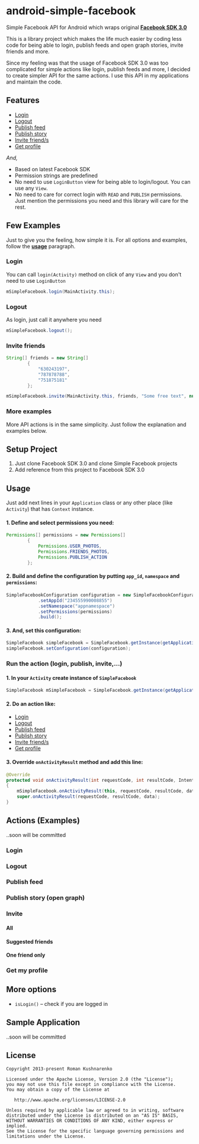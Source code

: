 android-simple-facebook
=======================

Simple Facebook API for Android which wraps original [**Facebook SDK 3.0**](https://github.com/facebook/facebook-android-sdk)

This is a library project which makes the life much easier by coding less code for being able to login, publish feeds and open graph stories, invite friends and more. 

Since my feeling was that the usage of Facebook SDK 3.0 was too complicated for simple actions like login, publish feeds and more, I decided to create simpler API for the same actions. I use this API in my applications and maintain the code.

## Features
* [Login](https://github.com/sromku/android-simple-facebook/edit/master/README.md#login-1)
* [Logout](https://github.com/sromku/android-simple-facebook/edit/master/README.md#logout-1)
* [Publish feed](https://github.com/sromku/android-simple-facebook/edit/master/README.md#publish-feed)
* [Publish story](https://github.com/sromku/android-simple-facebook/edit/master/README.md#publish-story-open-graph)
* [Invite friend/s](https://github.com/sromku/android-simple-facebook/edit/master/README.md#invite)
* [Get profile](https://github.com/sromku/android-simple-facebook/edit/master/README.md#get-my-profile)

*And,*
* Based on latest Facebook SDK
* Permission strings are predefined
* No need to use `LoginButton` view for being able to login/logout. You can use any `View`.
* No need to care for correct login with `READ` and `PUBLISH` permissions. Just mention the permissions you need and this library will care for the rest.

## Few Examples
Just to give you the feeling, how simple it is. For all options and examples, follow the [**usage**](https://github.com/sromku/android-simple-facebook/edit/master/README.md#usage) paragraph.

### Login
You can call `login(Activity)` method on click of any `View` and you don't need to use `LoginButton`

``` java
mSimpleFacebook.login(MainActivity.this);
```

### Logout

As login, just call it anywhere you need
``` java
mSimpleFacebook.logout();
```

### Invite friends

``` java
String[] friends = new String[]
		{
			"630243197",
			"787878788",
			"751875181"
		};

mSimpleFacebook.invite(MainActivity.this, friends, "Some free text", null);
```

### More examples
More API actions is in the same simplicity. Just follow the explanation and examples below.


## Setup Project
1. Just clone Facebook SDK 3.0 and clone Simple Facebook projects
2. Add reference from this project to Facebook SDK 3.0


## Usage

Just add next lines in your `Application` class or any other place (like `Activity`) that has `Context` instance.

#### 1.	Define and select permissions you need:

``` java
Permissions[] permissions = new Permissions[]
		{
			Permissions.USER_PHOTOS,
			Permissions.FRIENDS_PHOTOS,
			Permissions.PUBLISH_ACTION
		};
``` 

#### 2.	Build and define the configuration by putting `app_id`, `namespace` and `permissions`:

``` java
SimpleFacebookConfiguration configuration = new SimpleFacebookConfiguration.Builder()
			.setAppId("234555990008855")
			.setNamespace("appnamespace")
			.setPermissions(permissions)
			.build();
``` 	

#### 3.	And, set this configuration: 

``` java
SimpleFacebook simpleFacebook = SimpleFacebook.getInstance(getApplicationContext());
simpleFacebook.setConfiguration(configuration);
``` 

### Run the action (login, publish, invite,…)

#### 1.	In your `Activity` create instance of `SimpleFacebook`

``` java
SimpleFacebook mSimpleFacebook = SimpleFacebook.getInstance(getApplicationContext());
```
#### 2.	Do an action like:
* [Login](https://github.com/sromku/android-simple-facebook/edit/master/README.md#login-1)
* [Logout](https://github.com/sromku/android-simple-facebook/edit/master/README.md#logout-1)
* [Publish feed](https://github.com/sromku/android-simple-facebook/edit/master/README.md#publish-feed)
* [Publish story](https://github.com/sromku/android-simple-facebook/edit/master/README.md#publish-story-open-graph)
* [Invite friend/s](https://github.com/sromku/android-simple-facebook/edit/master/README.md#invite)
* [Get profile](https://github.com/sromku/android-simple-facebook/edit/master/README.md#get-my-profile)

#### 3.	Override `onActivityResult` method and add this line:
``` java
@Override
protected void onActivityResult(int requestCode, int resultCode, Intent data)
{
	mSimpleFacebook.onActivityResult(this, requestCode, resultCode, data); 
	super.onActivityResult(requestCode, resultCode, data);
} 
```

## Actions (Examples)
..soon will be committed

### Login

### Logout

### Publish feed

### Publish story (open graph)

### Invite

#### All
#### Suggested friends
#### One friend only

### Get my profile

## More options

* `isLogin()` – check if you are logged in

## Sample Application
..soon will be committed

## License

    Copyright 2013-present Roman Kushnarenko

    Licensed under the Apache License, Version 2.0 (the "License");
    you may not use this file except in compliance with the License.
    You may obtain a copy of the License at

       http://www.apache.org/licenses/LICENSE-2.0

    Unless required by applicable law or agreed to in writing, software
    distributed under the License is distributed on an "AS IS" BASIS,
    WITHOUT WARRANTIES OR CONDITIONS OF ANY KIND, either express or implied.
    See the License for the specific language governing permissions and
    limitations under the License.
